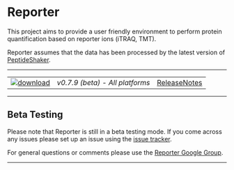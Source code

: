 # Reporter #

This project aims to provide a user friendly environment to perform protein quantification based on reporter ions (iTRAQ, TMT).

Reporter assumes that the data has been processed by the latest version of [PeptideShaker](http://compomics.github.io/projects/peptide-shaker.html).

---

|   |   |   |
| :------------------------- | :---------------: | :--: |
| [![download](https://github.com/compomics/reporter/wiki/images/download_button.png)](http://genesis.ugent.be/maven2/eu/isas/reporter/Reporter/0.7.9/Reporter-0.7.9.zip) | *v0.7.9 (beta) - All platforms* | [ReleaseNotes](https://github.com/compomics/reporter/wiki/ReleaseNotes) |

---

## Beta Testing ##

Please note that Reporter is still in a beta testing mode. If you come across any issues please set up an issue using the [issue tracker](https://github.com/compomics/reporter/issues).

For general questions or comments please use the [Reporter Google Group](https://groups.google.com/forum/#!forum/reporter_software).

---

